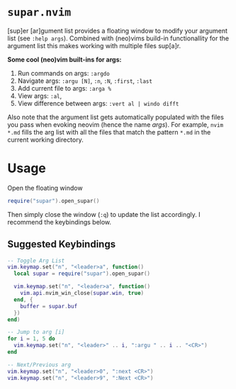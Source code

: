 # `supar.nvim`

[sup]er [ar]gument list provides a floating window to modify your argument list
(see `:help args`). Combined with (neo)vims build-in functionallity for the 
argument list this makes working with multiple files sup[a]r.

**Some cool (neo)vim built-ins for args:**
1. Run commands on args: `:argdo`
2. Navigate args: `:argu [N]`, `:n`, `:N`, `:first`, `:last`
3. Add current file to args: `:arga %`
4. View args: `:al`, 
5. View difference between args: `:vert al | windo difft`

Also note that the argument list gets automatically populated with the files you pass when evoking neovim (hence the name *args*). For example, `nvim *.md` fills the arg list with all the files that match the pattern `*.md` in the current working directory.

# Usage

Open the floating window
```lua
require("supar").open_supar()
```
Then simply close the window (`:q`) to update the list accordingly. I recommend
the keybindings below.

## Suggested Keybindings
```lua
-- Toggle Arg List
vim.keymap.set("n", "<leader>a", function()
  local supar = require("supar").open_supar()

  vim.keymap.set("n", "<leader>a", function()
    vim.api.nvim_win_close(supar.win, true)
  end, {
    buffer = supar.buf
  })
end)

-- Jump to arg [i]
for i = 1, 5 do
  vim.keymap.set("n", "<leader>" .. i, ":argu " .. i .. "<CR>")
end

-- Next/Previous arg
vim.keymap.set("n", "<leader>0", ":next <CR>")
vim.keymap.set("n", "<leader>9", ":Next <CR>")
```
